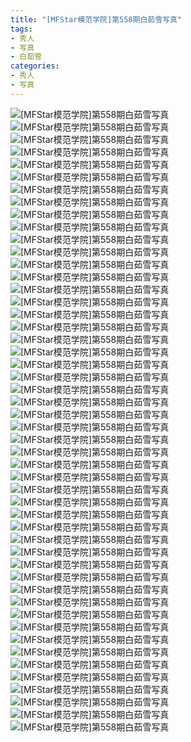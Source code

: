 ```yaml
---
title: "[MFStar模范学院]第558期白茹雪写真"
tags: 
- 秀人
- 写真
- 白茹雪
categories:
- 秀人
- 写真
---
```


![[MFStar模范学院]第558期白茹雪写真](https://img.ilovese.xyz/1734714944907.webp)
![[MFStar模范学院]第558期白茹雪写真](https://img.ilovese.xyz/1734714946586.webp)
![[MFStar模范学院]第558期白茹雪写真](https://img.ilovese.xyz/1734714947977.webp)
![[MFStar模范学院]第558期白茹雪写真](https://img.ilovese.xyz/1734714949381.webp)
![[MFStar模范学院]第558期白茹雪写真](https://img.ilovese.xyz/1734714950754.webp)
![[MFStar模范学院]第558期白茹雪写真](https://img.ilovese.xyz/1734714952213.webp)
![[MFStar模范学院]第558期白茹雪写真](https://img.ilovese.xyz/1734714953946.webp)
![[MFStar模范学院]第558期白茹雪写真](https://img.ilovese.xyz/1734714955726.webp)
![[MFStar模范学院]第558期白茹雪写真](https://img.ilovese.xyz/1734714957529.webp)
![[MFStar模范学院]第558期白茹雪写真](https://img.ilovese.xyz/1734714959440.webp)
![[MFStar模范学院]第558期白茹雪写真](https://img.ilovese.xyz/1734714960821.webp)
![[MFStar模范学院]第558期白茹雪写真](https://img.ilovese.xyz/1734714962562.webp)
![[MFStar模范学院]第558期白茹雪写真](https://img.ilovese.xyz/1734714964430.webp)
![[MFStar模范学院]第558期白茹雪写真](https://img.ilovese.xyz/1734714966234.webp)
![[MFStar模范学院]第558期白茹雪写真](https://img.ilovese.xyz/1734714967666.webp)
![[MFStar模范学院]第558期白茹雪写真](https://img.ilovese.xyz/1734714969243.webp)
![[MFStar模范学院]第558期白茹雪写真](https://img.ilovese.xyz/1734714971355.webp)
![[MFStar模范学院]第558期白茹雪写真](https://img.ilovese.xyz/1734714972913.webp)
![[MFStar模范学院]第558期白茹雪写真](https://img.ilovese.xyz/1734714974397.webp)
![[MFStar模范学院]第558期白茹雪写真](https://img.ilovese.xyz/1734714975919.webp)
![[MFStar模范学院]第558期白茹雪写真](https://img.ilovese.xyz/1734714977689.webp)
![[MFStar模范学院]第558期白茹雪写真](https://img.ilovese.xyz/1734714979424.webp)
![[MFStar模范学院]第558期白茹雪写真](https://img.ilovese.xyz/1734714980966.webp)
![[MFStar模范学院]第558期白茹雪写真](https://img.ilovese.xyz/1734714982932.webp)
![[MFStar模范学院]第558期白茹雪写真](https://img.ilovese.xyz/1734714984434.webp)
![[MFStar模范学院]第558期白茹雪写真](https://img.ilovese.xyz/1734714985817.webp)
![[MFStar模范学院]第558期白茹雪写真](https://img.ilovese.xyz/1734714987638.webp)
![[MFStar模范学院]第558期白茹雪写真](https://img.ilovese.xyz/1734714989219.webp)
![[MFStar模范学院]第558期白茹雪写真](https://img.ilovese.xyz/1734714990664.webp)
![[MFStar模范学院]第558期白茹雪写真](https://img.ilovese.xyz/1734714992472.webp)
![[MFStar模范学院]第558期白茹雪写真](https://img.ilovese.xyz/1734714994166.webp)
![[MFStar模范学院]第558期白茹雪写真](https://img.ilovese.xyz/1734714995986.webp)
![[MFStar模范学院]第558期白茹雪写真](https://img.ilovese.xyz/1734714997699.webp)
![[MFStar模范学院]第558期白茹雪写真](https://img.ilovese.xyz/1734714999484.webp)
![[MFStar模范学院]第558期白茹雪写真](https://img.ilovese.xyz/1734715001047.webp)
![[MFStar模范学院]第558期白茹雪写真](https://img.ilovese.xyz/1734715002880.webp)
![[MFStar模范学院]第558期白茹雪写真](https://img.ilovese.xyz/1734715004805.webp)
![[MFStar模范学院]第558期白茹雪写真](https://img.ilovese.xyz/1734715006309.webp)
![[MFStar模范学院]第558期白茹雪写真](https://img.ilovese.xyz/1734715007974.webp)
![[MFStar模范学院]第558期白茹雪写真](https://img.ilovese.xyz/1734715010153.webp)
![[MFStar模范学院]第558期白茹雪写真](https://img.ilovese.xyz/1734715011547.webp)
![[MFStar模范学院]第558期白茹雪写真](https://img.ilovese.xyz/1734715013111.webp)
![[MFStar模范学院]第558期白茹雪写真](https://img.ilovese.xyz/1734715014464.webp)
![[MFStar模范学院]第558期白茹雪写真](https://img.ilovese.xyz/1734715015845.webp)
![[MFStar模范学院]第558期白茹雪写真](https://img.ilovese.xyz/1734715017341.webp)
![[MFStar模范学院]第558期白茹雪写真](https://img.ilovese.xyz/1734715019331.webp)
![[MFStar模范学院]第558期白茹雪写真](https://img.ilovese.xyz/1734715021086.webp)
![[MFStar模范学院]第558期白茹雪写真](https://img.ilovese.xyz/1734715023110.webp)
![[MFStar模范学院]第558期白茹雪写真](https://img.ilovese.xyz/1734715024535.webp)
![[MFStar模范学院]第558期白茹雪写真](https://img.ilovese.xyz/1734715026288.webp)
